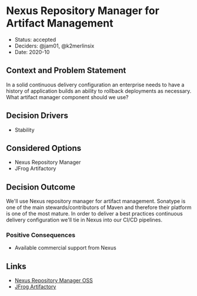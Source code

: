 # Nexus Repository Manager for Artifact Management

* Status: accepted
* Deciders: @jam01, @k2merlinsix
* Date: 2020-10

## Context and Problem Statement

In a solid continuous delivery configuration an enterprise needs to have a history of application builds an ability to rollback deployments as necessary. What artifact manager component should we use?

## Decision Drivers <!-- optional -->

* Stability

## Considered Options

* Nexus Repository Manager
* JFrog Artifactory

## Decision Outcome

We'll use Nexus repository manager for artifact management. Sonatype is one of the main stewards/contributors of Maven and therefore their platform is one of the most mature. In order to deliver a best practices continuous delivery configuration we'll tie in Nexus into our CI/CD pipelines.

### Positive Consequences <!-- optional -->

* Available commercial support from Nexus

## Links <!-- optional -->

* [Nexus Repository Manager OSS](https://www.sonatype.com/nexus/repository-oss)
* [JFrog Artifactory](https://jfrog.com/artifactory/)
